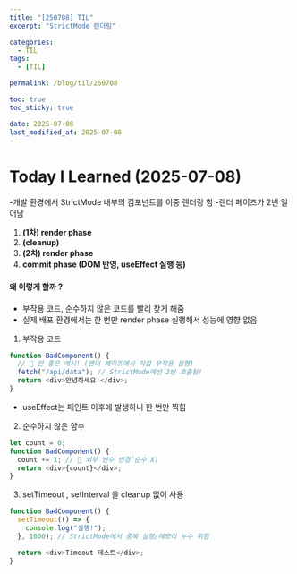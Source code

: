 ```yaml
---
title: "[250708] TIL"
excerpt: "StrictMode 렌더링"

categories:
  - TIL
tags:
  - [TIL]

permalink: /blog/til/250708

toc: true
toc_sticky: true

date: 2025-07-08
last_modified_at: 2025-07-08
---
```


# Today I Learned (2025-07-08)

-개발 환경에서 StrictMode 내부의 컴포넌트를 이중 렌더링 함 -렌더 페이즈가 2번 일어남

1. **(1차) render phase**
2. **(cleanup)**
3. **(2차) render phase**
4. **commit phase (DOM 반영, useEffect 실행 등)**

#### 왜 이렇게 할까 ?

- 부작용 코드, 순수하지 않은 코드를 빨리 찾게 해줌
- 실제 배포 환경에서는 한 번만 render phase 실행해서 성능에 영향 없음

1. 부작용 코드

```js
function BadComponent() {
  // 🚨 안 좋은 예시! (렌더 페이즈에서 직접 부작용 실행)
  fetch("/api/data"); // StrictMode에선 2번 호출됨!
  return <div>안녕하세요!</div>;
}
```

- useEffect는 페인트 이후에 발생하니 한 번만 찍힘

2. 순수하지 않은 함수

```js
let count = 0;
function BadComponent() {
  count += 1; // 🚨 외부 변수 변경(순수 X)
  return <div>{count}</div>;
}
```

3. setTimeout , setInterval 을 cleanup 없이 사용

```js
function BadComponent() {
  setTimeout(() => {
    console.log("실행!");
  }, 1000); // StrictMode에서 중복 실행/메모리 누수 위험

  return <div>Timeout 테스트</div>;
}
```
